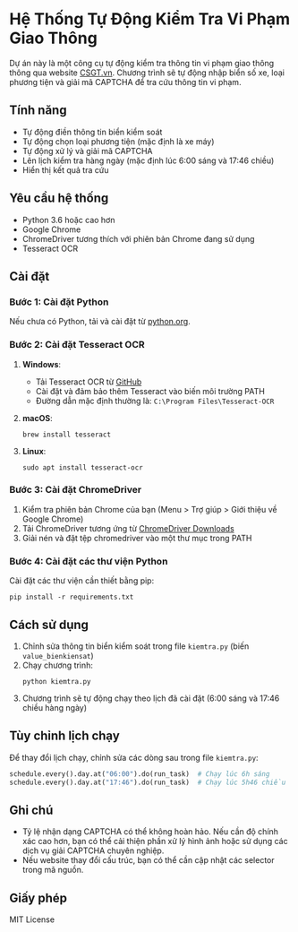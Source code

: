 # Hệ Thống Tự Động Kiểm Tra Vi Phạm Giao Thông

Dự án này là một công cụ tự động kiểm tra thông tin vi phạm giao thông thông qua website [CSGT.vn](https://www.csgt.vn/tra-cuu-phuong-tien-vi-pham.html). Chương trình sẽ tự động nhập biển số xe, loại phương tiện và giải mã CAPTCHA để tra cứu thông tin vi phạm.

## Tính năng

- Tự động điền thông tin biển kiểm soát
- Tự động chọn loại phương tiện (mặc định là xe máy)
- Tự động xử lý và giải mã CAPTCHA
- Lên lịch kiểm tra hàng ngày (mặc định lúc 6:00 sáng và 17:46 chiều)
- Hiển thị kết quả tra cứu

## Yêu cầu hệ thống

- Python 3.6 hoặc cao hơn
- Google Chrome
- ChromeDriver tương thích với phiên bản Chrome đang sử dụng
- Tesseract OCR

## Cài đặt

### Bước 1: Cài đặt Python

Nếu chưa có Python, tải và cài đặt từ [python.org](https://www.python.org/downloads/).

### Bước 2: Cài đặt Tesseract OCR

1. **Windows**:
   - Tải Tesseract OCR từ [GitHub](https://github.com/UB-Mannheim/tesseract/wiki)
   - Cài đặt và đảm bảo thêm Tesseract vào biến môi trường PATH
   - Đường dẫn mặc định thường là: `C:\Program Files\Tesseract-OCR`

2. **macOS**:
   ```
   brew install tesseract
   ```

3. **Linux**:
   ```
   sudo apt install tesseract-ocr
   ```

### Bước 3: Cài đặt ChromeDriver

1. Kiểm tra phiên bản Chrome của bạn (Menu > Trợ giúp > Giới thiệu về Google Chrome)
2. Tải ChromeDriver tương ứng từ [ChromeDriver Downloads](https://chromedriver.chromium.org/downloads)
3. Giải nén và đặt tệp chromedriver vào một thư mục trong PATH

### Bước 4: Cài đặt các thư viện Python

Cài đặt các thư viện cần thiết bằng pip:

```
pip install -r requirements.txt
```

## Cách sử dụng

1. Chỉnh sửa thông tin biển kiểm soát trong file `kiemtra.py` (biến `value_bienkiensat`)
2. Chạy chương trình:
   ```
   python kiemtra.py
   ```
3. Chương trình sẽ tự động chạy theo lịch đã cài đặt (6:00 sáng và 17:46 chiều hàng ngày)

## Tùy chỉnh lịch chạy

Để thay đổi lịch chạy, chỉnh sửa các dòng sau trong file `kiemtra.py`:

```python
schedule.every().day.at("06:00").do(run_task)  # Chạy lúc 6h sáng
schedule.every().day.at("17:46").do(run_task)  # Chạy lúc 5h46 chiều
```

## Ghi chú

- Tỷ lệ nhận dạng CAPTCHA có thể không hoàn hảo. Nếu cần độ chính xác cao hơn, bạn có thể cải thiện phần xử lý hình ảnh hoặc sử dụng các dịch vụ giải CAPTCHA chuyên nghiệp.
- Nếu website thay đổi cấu trúc, bạn có thể cần cập nhật các selector trong mã nguồn.

## Giấy phép

MIT License